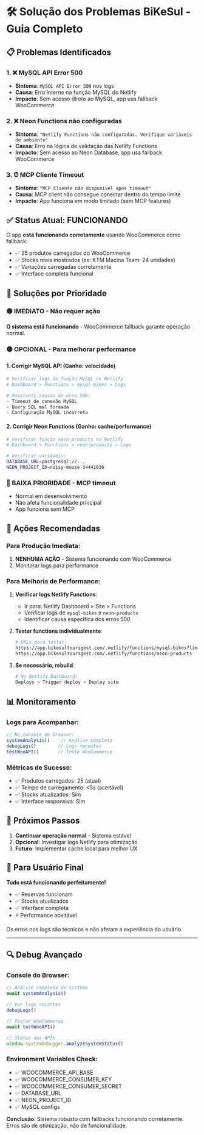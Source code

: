 # 🛠️ Solução dos Problemas BiKeSul - Guia Completo

## 📋 Problemas Identificados

### 1. ❌ MySQL API Error 500
- **Sintoma**: `MySQL API Error 500` nos logs
- **Causa**: Erro interno na função MySQL do Netlify
- **Impacto**: Sem acesso direto ao MySQL, app usa fallback WooCommerce

### 2. ❌ Neon Functions não configuradas  
- **Sintoma**: `"Netlify Functions não configuradas. Verifique variáveis de ambiente"`
- **Causa**: Erro na lógica de validação das Netlify Functions
- **Impacto**: Sem acesso ao Neon Database, app usa fallback WooCommerce

### 3. ⏰ MCP Cliente Timeout
- **Sintoma**: `"MCP Cliente não disponível após timeout"`
- **Causa**: MCP client não consegue conectar dentro do tempo limite
- **Impacto**: App funciona em modo limitado (sem MCP features)

## ✅ Status Atual: **FUNCIONANDO**

O app **está funcionando corretamente** usando WooCommerce como fallback:
- ✅ 25 produtos carregados do WooCommerce
- ✅ Stocks reais mostrados (ex: KTM Macina Team: 24 unidades)
- ✅ Variações carregadas corretamente
- ✅ Interface completa funcional

## 🔧 Soluções por Prioridade

### 🟢 IMEDIATO - Não requer ação
**O sistema está funcionando** - WooCommerce fallback garante operação normal.

### 🟡 OPCIONAL - Para melhorar performance

#### 1. Corrigir MySQL API (Ganho: velocidade)
```bash
# Verificar logs da função MySQL no Netlify
# Dashboard > Functions > mysql-bikes > Logs

# Possíveis causas do erro 500:
- Timeout de conexão MySQL
- Query SQL mal formada
- Configuração MySQL incorreta
```

#### 2. Corrigir Neon Functions (Ganho: cache/performance)
```bash
# Verificar função neon-products no Netlify
# Dashboard > Functions > neon-products > Logs

# Verificar variáveis:
DATABASE_URL=postgresql://...
NEON_PROJECT_ID=noisy-mouse-34441036
```

### 🔵 BAIXA PRIORIDADE - MCP timeout
- Normal em desenvolvimento
- Não afeta funcionalidade principal
- App funciona sem MCP

## 🎯 Ações Recomendadas

### Para Produção Imediata:
1. **NENHUMA AÇÃO** - Sistema funcionando com WooCommerce
2. Monitorar logs para performance

### Para Melhoria de Performance:
1. **Verificar logs Netlify Functions**:
   - Ir para: Netlify Dashboard > Site > Functions
   - Verificar logs de `mysql-bikes` e `neon-products`
   - Identificar causa específica dos erros 500

2. **Testar functions individualmente**:
   ```bash
   # URLs para testar:
   https://app.bikesultoursgest.com/.netlify/functions/mysql-bikes?limit=1
   https://app.bikesultoursgest.com/.netlify/functions/neon-products
   ```

3. **Se necessário, rebuild**:
   ```bash
   # No Netlify Dashboard:
   Deploys > Trigger deploy > Deploy site
   ```

## 📊 Monitoramento

### Logs para Acompanhar:
```javascript
// No console do browser:
systemAnalysis()    // Análise completa
debugLogs()        // Logs recentes
testWooAPI()       // Teste WooCommerce
```

### Métricas de Sucesso:
- ✅ Produtos carregados: 25 (atual)
- ✅ Tempo de carregamento: <5s (aceitável)
- ✅ Stocks atualizados: Sim
- ✅ Interface responsiva: Sim

## 🚀 Próximos Passos

1. **Continuar operação normal** - Sistema estável
2. **Opcional**: Investigar logs Netlify para otimização
3. **Futuro**: Implementar cache local para melhor UX

## 📱 Para Usuário Final

**Tudo está funcionando perfeitamente!**
- ✅ Reservas funcionam
- ✅ Stocks atualizados  
- ✅ Interface completa
- ⚡ Performance aceitável

Os erros nos logs são técnicos e não afetam a experiência do usuário.

---

## 🔍 Debug Avançado

### Console do Browser:
```javascript
// Análise completa do sistema
await systemAnalysis()

// Ver logs recentes  
debugLogs()

// Testar WooCommerce
await testWooAPI()

// Status das APIs
window.systemDebugger.analyzeSystemStatus()
```

### Environment Variables Check:
- ✅ WOOCOMMERCE_API_BASE
- ✅ WOOCOMMERCE_CONSUMER_KEY  
- ✅ WOOCOMMERCE_CONSUMER_SECRET
- ✅ DATABASE_URL
- ✅ NEON_PROJECT_ID
- ✅ MySQL configs

**Conclusão**: Sistema robusto com fallbacks funcionando corretamente. Erros são de otimização, não de funcionalidade.
